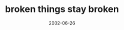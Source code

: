 ---
layout: base.njk
title : 'broken things stay broken' 
view_title : 'broken things stay broken' 
year : '2002' 
date : '2002-06-26' 
img_file : '/drawing/brokenthingstaybroken.png' 
html_file : 'brokenthingstaybroken' 
next_html : 'haveyouseenmyothershoe.html' 
year_order : '125' 
permalink : "title/{{html_file}}.html"
---